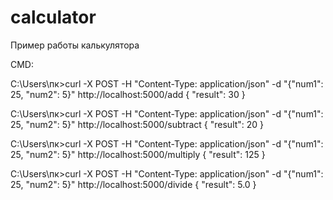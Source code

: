 # calculator

Пример работы калькулятора

CMD:

C:\Users\пк>curl -X POST -H "Content-Type: application/json" -d "{\"num1\": 25, \"num2\": 5}" http://localhost:5000/add
{
  "result": 30
}

C:\Users\пк>curl -X POST -H "Content-Type: application/json" -d "{\"num1\": 25, \"num2\": 5}" http://localhost:5000/subtract
{
  "result": 20
}

C:\Users\пк>curl -X POST -H "Content-Type: application/json" -d "{\"num1\": 25, \"num2\": 5}" http://localhost:5000/multiply
{
  "result": 125
}

C:\Users\пк>curl -X POST -H "Content-Type: application/json" -d "{\"num1\": 25, \"num2\": 5}" http://localhost:5000/divide
{
  "result": 5.0
}
